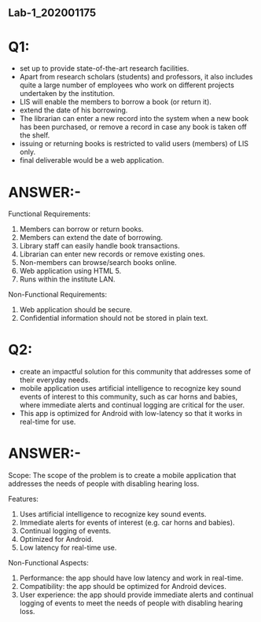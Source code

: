 ## Lab-1_202001175


# Q1:
- set up to provide state-of-the-art research facilities.
- Apart from research scholars (students) and professors, it also
  includes quite a large number of employees who work on different projects undertaken by
  the institution.
- LIS will enable the members to borrow a book (or return it).
- extend the date of his borrowing.
- The librarian can enter a new record into
  the system when a new book has been purchased, or remove a record in case any book is
  taken off the shelf.
- issuing or returning books is restricted to valid users (members) of LIS only.
- final deliverable would be a web application.

# ANSWER:-

Functional Requirements:
1. Members can borrow or return books.
2. Members can extend the date of borrowing.
3. Library staff can easily handle book transactions.
4. Librarian can enter new records or remove existing ones.
5. Non-members can browse/search books online.
6. Web application using HTML 5.
7. Runs within the institute LAN.


Non-Functional Requirements:
1. Web application should be secure.
2. Confidential information should not be stored in plain text.




# Q2:
- create an impactful solution for this community that
  addresses some of their everyday needs.
- mobile application uses artificial intelligence to
  recognize key sound events of interest to this community, such as car horns and babies,
  where immediate alerts and continual logging are critical for the user.
- This app is optimized for Android with low-latency so that it works in real-time for use.

# ANSWER:-

Scope:
The scope of the problem is to create a mobile application that addresses the needs of people with disabling hearing loss.

Features:
1. Uses artificial intelligence to recognize key sound events.
2. Immediate alerts for events of interest (e.g. car horns and babies).
3. Continual logging of events.
4. Optimized for Android.
5. Low latency for real-time use.

Non-Functional Aspects:
1. Performance: the app should have low latency and work in real-time.
2. Compatibility: the app should be optimized for Android devices.
3. User experience: the app should provide immediate alerts and continual logging of events to meet the needs of people with disabling hearing loss.





















